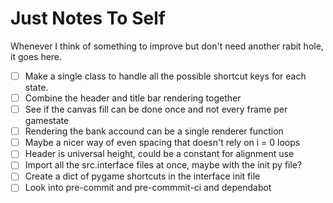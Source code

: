 # Just Notes To Self

Whenever I think of something to improve but don't need another rabit hole, it goes here.

- [ ] Make a single class to handle all the possible shortcut keys for each state.
- [ ] Combine the header and title bar rendering together
- [ ] See if the canvas fill can be done once and not every frame per gamestate
- [ ] Rendering the bank accound can be a single renderer function
- [ ] Maybe a nicer way of even spacing that doesn't rely on i = 0 loops
- [ ] Header is universal height, could be a constant for alignment use
- [ ] Import all the src.interface files at once, maybe with the init py file?
- [ ] Create a dict of pygame shortcuts in the interface init file
- [ ] Look into pre-commit and pre-commmit-ci and dependabot
